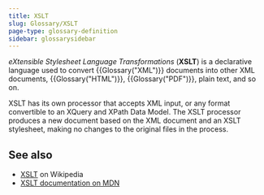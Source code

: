 ```yaml
---
title: XSLT
slug: Glossary/XSLT
page-type: glossary-definition
sidebar: glossarysidebar
---
```



_eXtensible Stylesheet Language Transformations_ (**XSLT**) is a declarative language used to convert {{Glossary("XML")}} documents into other XML documents, {{Glossary("HTML")}}, {{Glossary("PDF")}}, plain text, and so on.

XSLT has its own processor that accepts XML input, or any format convertible to an XQuery and XPath Data Model. The XSLT processor produces a new document based on the XML document and an XSLT stylesheet, making no changes to the original files in the process.

## See also

- [XSLT](https://en.wikipedia.org/wiki/XSLT) on Wikipedia
- [XSLT documentation on MDN](/en-US/docs/Web/XSLT)
